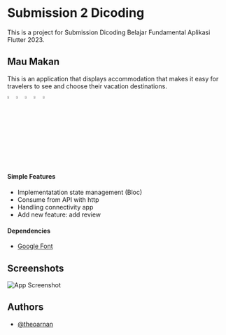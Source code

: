 
# Submission 2 Dicoding

This is a project for Submission Dicoding Belajar Fundamental Aplikasi Flutter 2023.
 


## Mau Makan

This is an application that displays accommodation that makes it easy for travelers to see and choose their vacation destinations.

<img src="https://cdn-icons-png.flaticon.com/512/541/541415.png"  width="4%" height="4%"><img src="https://cdn-icons-png.flaticon.com/512/541/541415.png"  width="4%" height="4%"><img src="https://cdn-icons-png.flaticon.com/512/541/541415.png"  width="4%" height="4%"><img src="https://cdn-icons-png.flaticon.com/512/541/541415.png"  width="4%" height="4%"><img src="https://cdn-icons-png.flaticon.com/512/541/541415.png"  width="4%" height="4%">

#### Simple Features
- Implementatation state management (Bloc)
- Consume from API with http
- Handling connectivity app
- Add new feature: add review

#### Dependencies
- [Google Font](https://pub.dev/packages/google_fonts)
## Screenshots

![App Screenshot](https://drive.google.com/uc?export=view&id=1arBAMZ9bOJxRviLFpBkJvo-mRZK1Yjz2)


## Authors

- [@theoarnan](https://www.github.com/theoarnan)

